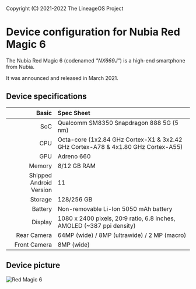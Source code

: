 Copyright (C) 2021-2022 The LineageOS Project

Device configuration for Nubia Red Magic 6
=========================================

The Nubia Red Magic 6 (codenamed _"NX669J"_) is a high-end smartphone from Nubia.

It was announced and released in March 2021.

## Device specifications

Basic   | Spec Sheet
-------:|:-------------------------
SoC     | Qualcomm SM8350 Snapdragon 888 5G (5 nm)
CPU     | Octa-core (1x2.84 GHz Cortex-X1 & 3x2.42 GHz Cortex-A78 & 4x1.80 GHz Cortex-A55)
GPU     | Adreno 660
Memory  | 8/12 GB RAM
Shipped Android Version | 11
Storage | 128/256 GB
Battery | Non-removable Li-Ion 5050 mAh battery
Display | 1080 x 2400 pixels, 20:9 ratio, 6.8 inches, AMOLED (~387 ppi density)
Rear Camera  | 64MP (wide) / 8MP (ultrawide) / 2 MP (macro)
Front Camera | 8MP (wide)

## Device picture

![Red Magic 6](https://ui.nubia.cn/upload/image/603df70e6fece51(1).jpg "Red Magic 6")
